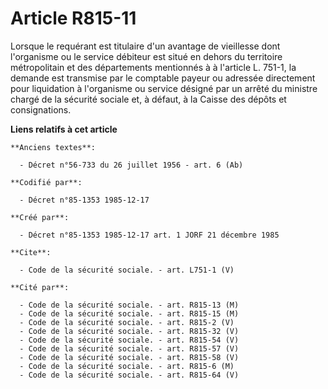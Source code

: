 # Article R815-11

Lorsque le requérant est titulaire d'un avantage de vieillesse dont l'organisme ou le service débiteur est situé en dehors du
territoire métropolitain et des départements   mentionnés à à l'article L. 751-1, la demande est transmise par le comptable
payeur ou adressée directement pour liquidation à l'organisme ou service désigné par un arrêté du ministre chargé de la
sécurité sociale et, à défaut, à la Caisse des dépôts et consignations.

**Liens relatifs à cet article**

	**Anciens textes**:

	  - Décret n°56-733 du 26 juillet 1956 - art. 6 (Ab)

	**Codifié par**:

	  - Décret n°85-1353 1985-12-17

	**Créé par**:

	  - Décret n°85-1353 1985-12-17 art. 1 JORF 21 décembre 1985

	**Cite**:

	  - Code de la sécurité sociale. - art. L751-1 (V)

	**Cité par**:

	  - Code de la sécurité sociale. - art. R815-13 (M)
	  - Code de la sécurité sociale. - art. R815-15 (M)
	  - Code de la sécurité sociale. - art. R815-2 (V)
	  - Code de la sécurité sociale. - art. R815-32 (V)
	  - Code de la sécurité sociale. - art. R815-54 (V)
	  - Code de la sécurité sociale. - art. R815-57 (V)
	  - Code de la sécurité sociale. - art. R815-58 (V)
	  - Code de la sécurité sociale. - art. R815-6 (M)
	  - Code de la sécurité sociale. - art. R815-64 (V)
